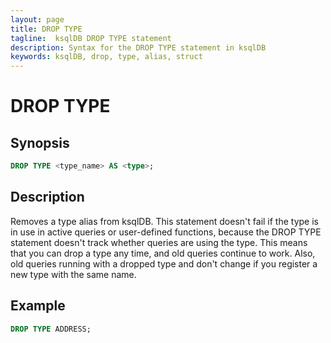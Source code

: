 ```yaml
---
layout: page
title: DROP TYPE
tagline:  ksqlDB DROP TYPE statement
description: Syntax for the DROP TYPE statement in ksqlDB
keywords: ksqlDB, drop, type, alias, struct
---
```


DROP TYPE
=========

Synopsis
--------

```sql
DROP TYPE <type_name> AS <type>;
```

Description
-----------

Removes a type alias from ksqlDB. This statement doesn't fail if the type is in
use in active queries or user-defined functions, because the DROP TYPE
statement doesn't track whether queries are using the type. This means that you
can drop a type any time, and old queries continue to work. Also, old queries
running with a dropped type and don't change if you register a new type with
the same name.

Example
-------

```sql
DROP TYPE ADDRESS;
```

